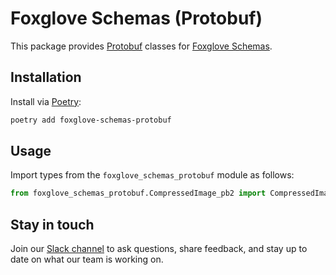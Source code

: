 # Foxglove Schemas (Protobuf)

This package provides [Protobuf](https://developers.google.com/protocol-buffers/) classes for [Foxglove Schemas](https://docs.foxglove.dev/docs/visualization/message-schemas/introduction).

## Installation

Install via [Poetry](https://python-poetry.org/):

```sh
poetry add foxglove-schemas-protobuf
```

## Usage

Import types from the `foxglove_schemas_protobuf` module as follows:

```py
from foxglove_schemas_protobuf.CompressedImage_pb2 import CompressedImage
```

## Stay in touch

Join our [Slack channel](https://foxglove.dev/slack) to ask questions, share feedback, and stay up to date on what our team is working on.
